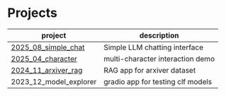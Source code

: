 # Projects
| project | description |
| --- | --- |
| [2025_08_simple_chat](./2025_08_simple_chat/) | Simple LLM chatting interface |
| [2025_04_character](./2025_04_character/) | multi-character interaction demo |
| [2024_11_arxiver_rag](./2024_11_arxiver_rag/) | RAG app for arxiver dataset |
| 2023_12_model_explorer | gradio app for testing clf models |